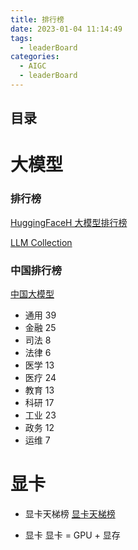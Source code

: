```yaml
---
title: 排行榜
date: 2023-01-04 11:14:49
tags:
  - leaderBoard
categories:
  - AIGC  
  - leaderBoard
---
```


<p></p>
<!-- more -->

## 目录
<!-- toc -->

# 大模型
###  排行榜 
[HuggingFaceH 大模型排行榜](https://huggingface.co/spaces/HuggingFaceH4/open_llm_leaderboard)

[LLM Collection](https://www.promptingguide.ai/models/collection)

### 中国排行榜
[中国大模型 ](https://github.com/www6v/awesome-LLMs-In-China)

+ 通用 39
+ 金融 25
+ 司法 8
+ 法律 6
+ 医学 13
+ 医疗 24
+ 教育 13
+ 科研 17
+ 工业 23
+ 政务 12
+ 运维 7


# 显卡 
+ 显卡天梯榜
 [显卡天梯榜](https://topic.expreview.com/GPU)

+ 显卡
显卡 = GPU +  显存